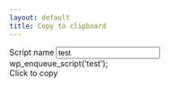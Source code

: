 ```yaml
---
layout: default
title: Copy to clipboard
---
```


<div class="script-row__edit"> 
   <div class="font-field swk-field"> 
    <label>Script name</label> 
    <input type="text" name="script_name[]" value="test" /> 
   </div> 
   <div class="swk-field reg-shortcode"> 
    <div class="reg-enq">
     wp_enqueue_script('test'); 
    </div> 
    <span>Click to copy</span> 
   </div> 
</div>

<script>
    
</script>